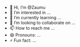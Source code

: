 - 👋 Hi, I’m @Zaumu
- 👀 I’m interested in ...
- 🌱 I’m currently learning ...
- 💞️ I’m looking to collaborate on ...
- 📫 How to reach me ...
- 😄 Pronouns: ...
- ⚡ Fun fact: ...

<!---
Zaumu/Zaumu is a ✨ special ✨ repository because its `README.md` (this file) appears on your GitHub profile.
You can click the Preview link to take a look at your changes.
--->
